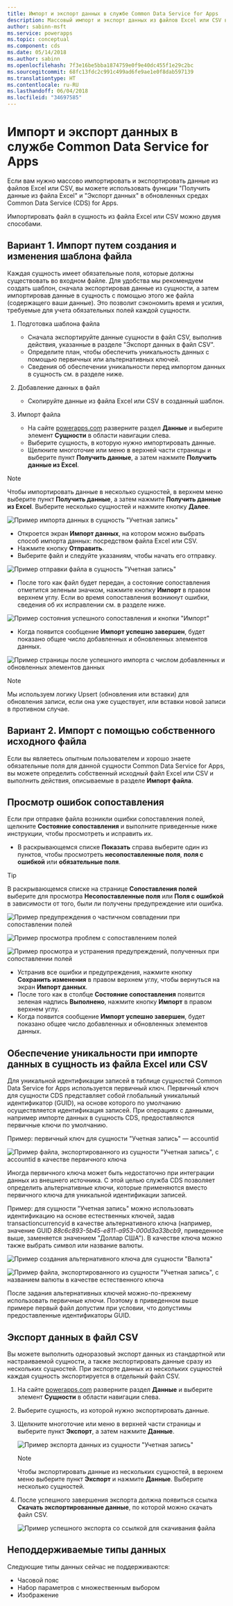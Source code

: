 ```yaml
---
title: Импорт и экспорт данных в службе Common Data Service for Apps
description: Массовый импорт и экспорт данных из файлов Excel или CSV в сущности в службе Common Data Service (CDS) for Apps с помощью функций "Получить данные из Excel" и "Экспорт данных"
author: sabinn-msft
ms.service: powerapps
ms.topic: conceptual
ms.component: cds
ms.date: 05/14/2018
ms.author: sabinn
ms.openlocfilehash: 7f3e16be5bba1874759e0f9e40dc455f1e29c2bc
ms.sourcegitcommit: 68fc13fdc2c991c499ad6fe9ae1e0f8dab597139
ms.translationtype: HT
ms.contentlocale: ru-RU
ms.lasthandoff: 06/04/2018
ms.locfileid: "34697585"
---
```

# <a name="import-or-export-data-from-the-common-data-service-for-apps"></a>Импорт и экспорт данных в службе Common Data Service for Apps

Если вам нужно массово импортировать и экспортировать данные из файлов Excel или CSV, вы можете использовать функции "Получить данные из файла Excel" и "Экспорт данных" в обновленных средах Common Data Service (CDS) for Apps.

Импортировать файл в сущность из файла Excel или CSV можно двумя способами.

## <a name="option-1-import-by-creating-and-modifying-a-file-template"></a>Вариант 1. Импорт путем создания и изменения шаблона файла

Каждая сущность имеет обязательные поля, которые должны существовать во входном файле. Для удобства мы рекомендуем создать шаблон, сначала экспортировав данные из сущности, а затем импортировав данные в сущность с помощью этого же файла (содержащего ваши данные). Это позволит сэкономить время и усилия, требуемые для учета обязательных полей каждой сущности.

1. Подготовка шаблона файла

    - Сначала экспортируйте данные сущности в файл CSV, выполнив действия, указанные в разделе "Экспорт данных в файл CSV".
    - Определите план, чтобы обеспечить уникальность данных с помощью первичных или альтернативных ключей.
    - Сведения об обеспечении уникальности перед импортом данных в сущность см. в разделе ниже.

1. Добавление данных в файл

    - Скопируйте данные из файла Excel или CSV в созданный шаблон.

1. Импорт файла
    - На сайте [powerapps.com](https://web.powerapps.com/) разверните раздел **Данные** и выберите элемент **Сущности** в области навигации слева.
    - Выберите сущность, в которую нужно импортировать данные.
    - Щелкните многоточие или меню в верхней части страницы и выберите пункт **Получить данные**, а затем нажмите **Получить данные из Excel**.

> [!NOTE]
> Чтобы импортировать данные в несколько сущностей, в верхнем меню выберите пункт **Получить данные**, а затем нажмите **Получить данные из Excel**. Выберите несколько сущностей и нажмите кнопку **Далее**.

![Пример импорта данных в сущность "Учетная запись"](./media/data-platform-import-export/import-data-to-account.png)

- Откроется экран **Импорт данных**, на котором можно выбрать способ импорта данных: посредством файла Excel или CSV.
- Нажмите кнопку **Отправить**.
- Выберите файл и следуйте указаниям, чтобы начать его отправку.

![Пример отправки файла в сущность "Учетная запись"](./media/data-platform-import-export/upload-account.png)

- После того как файл будет передан, а состояние сопоставления отметится зеленым значком, нажмите кнопку **Импорт** в правом верхнем углу. Если во время сопоставления возникнут ошибки, сведения об их исправлении см. в разделе ниже.

![Пример состояния успешного сопоставления и кнопки "Импорт"](./media/data-platform-import-export/success-map-imp.png)

- Когда появится сообщение **Импорт успешно завершен**, будет показано общее число добавленных и обновленных элементов данных.

![Пример страницы после успешного импорта с числом добавленных и обновленных элементов данных](./media/data-platform-import-export/success-imp-insert.png)

> [!NOTE]
> Мы используем логику Upsert (обновления или вставки) для обновления записи, если она уже существует, или вставки новой записи в противном случае.

## <a name="option-2-import-by-bringing-your-own-source-file"></a>Вариант 2. Импорт с помощью собственного исходного файла

Если вы являетесь опытным пользователем и хорошо знаете обязательные поля для данной сущности Common Data Service for Apps, вы можете определить собственный исходный файл Excel или CSV и выполнить действия, описываемые в разделе **Импорт файла**.

## <a name="navigating-mapping-errors"></a>Просмотр ошибок сопоставления

Если при отправке файла возникли ошибки сопоставления полей, щелкните **Состояние сопоставления** и выполните приведенные ниже инструкции, чтобы просмотреть и исправить их.

- В раскрывающемся списке **Показать** справа выберите один из пунктов, чтобы просмотреть **несопоставленные поля**, **поля с ошибкой** или **обязательные поля**.

> [!TIP]
> В раскрывающемся списке на странице **Сопоставления полей** выберите для просмотра **Несопоставленные поля** или **Поля с ошибкой** в зависимости от того, были ли получены предупреждение или ошибка.

![Пример предупреждения о частичном совпадении при сопоставлении полей](./media/data-platform-import-export/partial-match.png)

![Пример просмотра проблем с сопоставлением полей](./media/data-platform-import-export/navigate-mappings.png)

![ Пример просмотра и устранения предупреждений, полученных при сопоставлении полей](./media/data-platform-import-export/inspect-warnings.png)

- Устранив все ошибки и предупреждения, нажмите кнопку **Сохранить изменения** в правом верхнем углу, чтобы вернуться на экран **Импорт данных**.
- После того как в столбце **Состояние сопоставления** появится зеленая надпись **Выполнено**, нажмите кнопку **Импорт** в правом верхнем углу.
- Когда появится сообщение **Импорт успешно завершен**, будет показано общее число добавленных и обновленных элементов данных.

## <a name="ensuring-uniqueness-while-importing-data-into-entity-from-excel-or-csv"></a>Обеспечение уникальности при импорте данных в сущность из файла Excel или CSV

Для уникальной идентификации записей в таблице сущностей Common Data Service for Apps используется первичный ключ. Первичный ключ для сущности CDS представляет собой глобальный уникальный идентификатор (GUID), на основе которого по умолчанию осуществляется идентификация записей. При операциях с данными, например импорте данных в сущность CDS, предоставляются первичные ключи по умолчанию.

Пример: первичный ключ для сущности "Учетная запись" — accountid

![Пример файла, экспортированного из сущности "Учетная запись", с accountid в качестве первичного ключа](./media/data-platform-import-export/export-pk.png)

Иногда первичного ключа может быть недостаточно при интеграции данных из внешнего источника. С этой целью служба CDS позволяет определить альтернативные ключи, которые применяются вместо первичного ключа для уникальной идентификации записей.

Пример: для сущности "Учетная запись" можно использовать идентификацию на основе естественных ключей, задав transactioncurrencyid в качестве альтернативного ключа (например, значение GUID *88c6c893-5b45-e811-a953-000d3a33bcb9*, приведенное выше, заменяется значением "Доллар США"). В качестве ключа можно также выбрать символ или название валюты.

![Пример создания альтернативного ключа для сущности "Валюта"](./media/data-platform-import-export/create-ak.png)

![Пример файла, экспортированного из сущности "Учетная запись", с названием валюты в качестве естественного ключа](./media/data-platform-import-export/export-nk.png)

После задания альтернативных ключей можно-по-прежнему использовать первичные ключи. Поэтому в приведенном выше примере первый файл допустим при условии, что допустимы предоставленные идентификаторы GUID.

## <a name="export-data-to-csv"></a>Экспорт данных в файл CSV

Вы можете выполнить одноразовый экспорт данных из стандартной или настраиваемой сущности, а также экспортировать данные сразу из нескольких сущностей. При экспорте данных из нескольких сущностей каждая сущность экспортируется в отдельный файл CSV.

1. На сайте [powerapps.com](https://web.powerapps.com/) разверните раздел **Данные** и выберите элемент **Сущности** в области навигации слева.
1. Выберите сущность, из которой нужно экспортировать данные.
1. Щелкните многоточие или меню в верхней части страницы и выберите пункт **Экспорт**, а затем нажмите **Данные**.

    ![Пример экспорта данных из сущности "Учетная запись"](./media/data-platform-import-export/export-account.png)

    > [!NOTE]
    > Чтобы экспортировать данные из нескольких сущностей, в верхнем меню выберите пункт **Экспорт** и нажмите **Данные**. Выберите несколько сущностей.

1. После успешного завершения экспорта должна появиться ссылка **Скачать экспортированные данные**, по которой можно скачать файл CSV.

    ![Пример успешного экспорта со ссылкой для скачивания файла](./media/data-platform-import-export/export-success.png)

## <a name="unsupported-data-types"></a>Неподдерживаемые типы данных

Следующие типы данных сейчас не поддерживаются:

- Часовой пояс
- Набор параметров с множественным выбором
- Изображение
